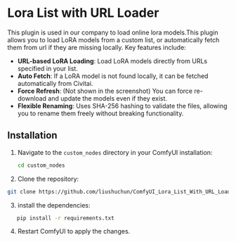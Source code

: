 # Lora List with URL Loader

This plugin is used in our company to load online lora models.This plugin allows you to load LoRA models from a custom list, or automatically fetch them from url if they are missing locally. Key features include:

- **URL-based LoRA Loading**: Load LoRA models directly from URLs specified in your list.
- **Auto Fetch**: If a LoRA model is not found locally, it can be fetched automatically from Civitai.
- **Force Refresh**: (Not shown in the screenshot) You can force re-download and update the models even if they exist.
- **Flexible Renaming**: Uses SHA-256 hashing to validate the files, allowing you to rename them freely without breaking functionality.

## Installation

1. Navigate to the `custom_nodes` directory in your ComfyUI installation:
   ```bash
   cd custom_nodes
   ```
2. Clone the repository:

```bash
git clone https://github.com/liushuchun/ComfyUI_Lora_List_With_URL_Loader.git
```

3. install the dependencies:

```bash
   pip install -r requirements.txt
```

4. Restart ComfyUI to apply the changes.
